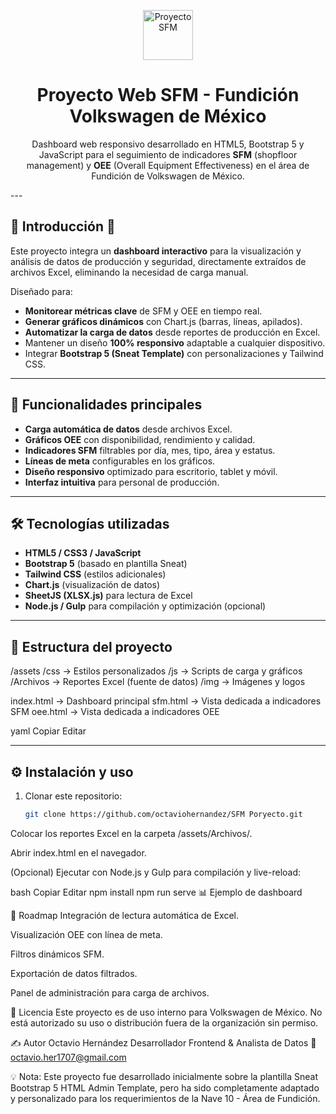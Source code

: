 <p align="center">
   <img src="https://user-images.githubusercontent.com/749684/150333149-805037bc-8874-4a1f-876a-61a9683f8ef5.png" alt="Proyecto SFM" width="80px">
</p>

<h1 align="center">
   Proyecto Web SFM - Fundición Volkswagen de México
</h1>

<p align="center">
   Dashboard web responsivo desarrollado en HTML5, Bootstrap 5 y JavaScript para el seguimiento de indicadores <b>SFM</b> (shopfloor management) y <b>OEE</b> (Overall Equipment Effectiveness) en el área de Fundición de Volkswagen de México.
</p>
---

## 📌 Introducción 🚀

Este proyecto integra un **dashboard interactivo** para la visualización y análisis de datos de producción y seguridad, directamente extraídos de archivos Excel, eliminando la necesidad de carga manual.

Diseñado para:
- **Monitorear métricas clave** de SFM y OEE en tiempo real.
- **Generar gráficos dinámicos** con Chart.js (barras, líneas, apilados).
- **Automatizar la carga de datos** desde reportes de producción en Excel.
- Mantener un diseño **100% responsivo** adaptable a cualquier dispositivo.
- Integrar **Bootstrap 5 (Sneat Template)** con personalizaciones y Tailwind CSS.

---

## 🚀 Funcionalidades principales

- **Carga automática de datos** desde archivos Excel.
- **Gráficos OEE** con disponibilidad, rendimiento y calidad.
- **Indicadores SFM** filtrables por día, mes, tipo, área y estatus.
- **Líneas de meta** configurables en los gráficos.
- **Diseño responsivo** optimizado para escritorio, tablet y móvil.
- **Interfaz intuitiva** para personal de producción.

---

## 🛠️ Tecnologías utilizadas

- **HTML5 / CSS3 / JavaScript**
- **Bootstrap 5** (basado en plantilla Sneat)
- **Tailwind CSS** (estilos adicionales)
- **Chart.js** (visualización de datos)
- **SheetJS (XLSX.js)** para lectura de Excel
- **Node.js / Gulp** para compilación y optimización (opcional)

---

## 📂 Estructura del proyecto

/assets
/css → Estilos personalizados
/js → Scripts de carga y gráficos
/Archivos → Reportes Excel (fuente de datos)
/img → Imágenes y logos

index.html → Dashboard principal
sfm.html → Vista dedicada a indicadores SFM
oee.html → Vista dedicada a indicadores OEE

yaml
Copiar
Editar

---

## ⚙️ Instalación y uso

1. Clonar este repositorio:
   ```bash
   git clone https://github.com/octaviohernandez/SFM Poryecto.git
Colocar los reportes Excel en la carpeta /assets/Archivos/.

Abrir index.html en el navegador.

(Opcional) Ejecutar con Node.js y Gulp para compilación y live-reload:

bash
Copiar
Editar
npm install
npm run serve
📊 Ejemplo de dashboard

📅 Roadmap
 Integración de lectura automática de Excel.

 Visualización OEE con línea de meta.

 Filtros dinámicos SFM.

 Exportación de datos filtrados.

 Panel de administración para carga de archivos.

📄 Licencia
Este proyecto es de uso interno para Volkswagen de México.
No está autorizado su uso o distribución fuera de la organización sin permiso.

✍️ Autor
Octavio Hernández
Desarrollador Frontend & Analista de Datos
📧 octavio.her1707@gmail.com

💡 Nota: Este proyecto fue desarrollado inicialmente sobre la plantilla Sneat Bootstrap 5 HTML Admin Template, pero ha sido completamente adaptado y personalizado para los requerimientos de la Nave 10 - Área de Fundición.
